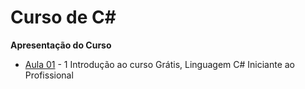 # Curso de C#

**Apresentação do Curso**  
* [Aula 01](https://www.youtube.com/watch?v=tJVFOR08QJg&list=PLPc-V1ujthioJ8Cq_yMzYAbeSvaPye-aa&index=1) - 1 Introdução ao curso Grátis, Linguagem C# Iniciante ao Profissional
